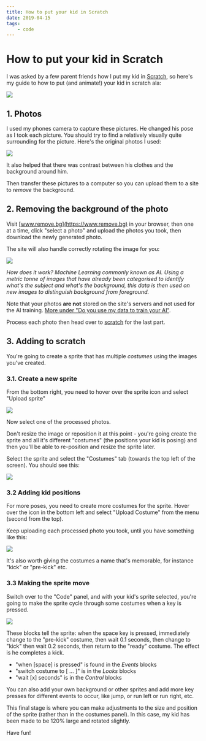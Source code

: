 ```yaml
---
title: How to put your kid in Scratch
date: 2019-04-15
tags:
    - code
---
```


# How to put your kid in Scratch

I was asked by a few parent friends how I put my kid in [Scratch](https://scratch.mit.edu), so here's my guide to how to put (and animate!) your kid in scratch ala:

![](/images/scratch-kid/aim.jpg)

<!--more-->

## 1. Photos

I used my phones camera to capture these pictures. He changed his pose as I took each picture. You should try to find a relatively visually quite surrounding for the picture. Here's the original photos I used:

![](/images/scratch-kid/photos.jpg)

It also helped that there was contrast between his clothes and the background around him.

Then transfer these pictures to a computer so you can upload them to a site to *remove* the background.

## 2. Removing the background of the photo

Visit [www.remove.bg](https://www.remove.bg) in your browser, then one at a time, click "select a photo" and upload the photos you took, then download the newly generated photo.

The site will also handle correctly rotating the image for you:

![](/images/scratch-kid/removebg.jpg)

_How does it work? Machine Learning commonly known as AI. Using a metric tonne of images that have already been categorised to identify what's the subject and what's the background, this data is then used on new images to distinguish background from foreground._

Note that your photos **are not** stored on the site's servers and not used for the AI training. [More under "Do you use my data to train your AI"](https://www.remove.bg/about).

Process each photo then head over to [scratch](https://scratch.mit.edu) for the last part.

## 3. Adding to scratch

You're going to create a sprite that has multiple _costumes_ using the images you've created.

### 3.1. Create a new sprite

From the bottom right, you need to hover over the sprite icon and select "Upload sprite"

![](/images/scratch-kid/add-sprite.png)

Now select one of the processed photos.

Don't resize the image or reposition it at this point - you're going create the sprite and all it's different "costumes" (the positions your kid is posing) and then you'll be able to re-position and resize the sprite later.

Select the sprite and select the "Costumes" tab (towards the top left of the screen). You should see this:

![](/images/scratch-kid/added-sprite.jpg)

### 3.2 Adding kid positions

For more poses, you need to create more costumes for the sprite.  Hover over the icon in the bottom left and select "Upload Costume" from the menu (second from the top).

Keep uploading each processed photo you took, until you have something like this:

![](/images/scratch-kid/costume.jpg)

It's also worth giving the costumes a name that's memorable, for instance "kick" or "pre-kick" etc.

### 3.3 Making the sprite move

Switch over to the "Code" panel, and with your kid's sprite selected, you're going to make the sprite cycle through some costumes when a key is pressed.

![](/images/scratch-kid/final.jpg)

These blocks tell the sprite: when the space key is pressed, immediately change to the "pre-kick" costume, then wait 0.1 seconds, then change to "kick" then wait 0.2 seconds, then return to the "ready" costume. The effect is he completes a kick.

- "when [space] is pressed" is found in the *Events* blocks
- "switch costume to [ … ]" is in the *Looks* blocks
- "wait [x] seconds" is in the *Control* blocks

You can also add your own background or other sprites and add more key presses for different events to occur, like jump, or run left or run right, etc.

This final stage is where you can make adjustments to the size and position of the sprite (rather than in the costumes panel). In this case, my kid has been made to be 120% large and rotated slightly.

Have fun!

